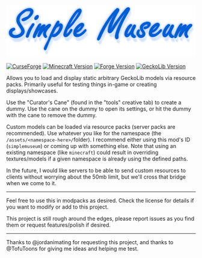 ![Simple Museum](./src/main/resources/simplemuseum.png)

[![CurseForge](https://img.shields.io/badge/CurseForge-1.3.1-E04E14?logo=CurseForge)](https://www.curseforge.com/minecraft/mc-mods/simple-museum) [![Minecraft Version](https://img.shields.io/badge/Minecraft-1.16-blue)](https://www.minecraft.net) [![Forge Version](https://img.shields.io/badge/Forge-35.1.36-blue)](https://files.minecraftforge.net) [![GeckoLib Version](https://img.shields.io/badge/GeckoLib-3.0.1-blue)](https://www.curseforge.com/minecraft/mc-mods/geckolib)

Allows you to load and display static arbitrary GeckoLib models via resource packs. Primarily useful for testing things
in-game or creating displays/showcases.

Use the "Curator's Cane" (found in the "tools" creative tab) to create a dummy. Use the cane on the dummy to open its
settings, or hit the dummy with the cane to remove the dummy.

Custom models can be loaded via resource packs (server packs are recommended). Use whatever you like for the namespace
(the `/assets/<namespace-here>/`folder). I recommend either using this mod's ID (`simplemuseum`) or coming up with
something else. Note that using an existing namespace (like `minecraft`) could result in overriding textures/models if a
given namespace is already using the defined paths.

In the future, I would like servers to be able to send custom resources to clients without worrying about the 50mb
limit, but we'll cross that bridge when we come to it.

---

Feel free to use this in modpacks as desired. Check the license for details if you want to modify or add to this
project.

This project is still rough around the edges, please report issues as you find them or request features/polish if
desired.

---

Thanks to @jordanimating for requesting this project, and thanks to @TofuToons for giving me ideas and helping me test.
